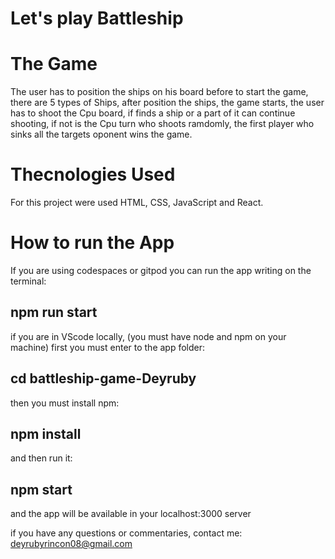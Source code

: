 # Let's play Battleship



# The Game
The user has to position the ships on his board before to start the game, there are 5 types of Ships, after position the ships, the game starts, the user has to shoot the Cpu board, if finds a ship or a part of it can continue shooting, if not is the Cpu turn who shoots ramdomly, the first player who sinks all the targets oponent wins the game.


# Thecnologies Used

For this project were used HTML, CSS, JavaScript and React.


# How to run the App

If you are using codespaces or gitpod you can run the app writing on the terminal:

## npm run start

if you are in VScode locally, (you must have node and npm on your machine) first you must enter to the app folder:

## cd battleship-game-Deyruby

then you must install npm:

## npm install
and then run it:

## npm start
and the app will be available in your localhost:3000 server

if you have any questions or commentaries, contact me: deyrubyrincon08@gmail.com